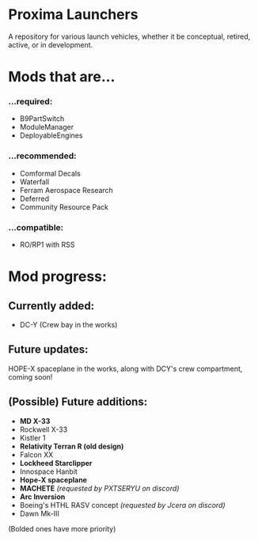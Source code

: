 # Proxima Launchers
A repository for various launch vehicles, whether it be conceptual, retired, active, or in development.

# Mods that are...
### ...required:
- B9PartSwitch
- ModuleManager
- DeployableEngines

### ...recommended:
- Comformal Decals
- Waterfall
- Ferram Aerospace Research
- Deferred
- Community Resource Pack

### ...compatible:
- RO/RP1 with RSS

# Mod progress:
## Currently added:
- DC-Y (Crew bay in the works)

## Future updates:
HOPE-X spaceplane in the works, along with DCY's crew compartment, coming soon!

## (Possible) Future additions:
- **MD X-33**
- Rockwell X-33
- Kistler 1
- **Relativity Terran R (old design)**
- Falcon XX
- **Lockheed Starclipper**
- Innospace Hanbit
- **Hope-X spaceplane**
- **MACHETE** *(requested by PXTSERYU on discord)*
- **Arc Inversion**
- Boeing's HTHL RASV concept *(requested by Jcera on discord)*
- Dawn Mk-III

(Bolded ones have more priority)
